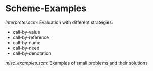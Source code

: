 # Scheme-Examples

*interpreter.scm:*  Evaluation with different strategies: 
* call-by-value
* call-by-reference
* call-by-name
* call-by-need
* call-by-denotation

*misc_examples.scm:* Examples of small problems and their solutions
